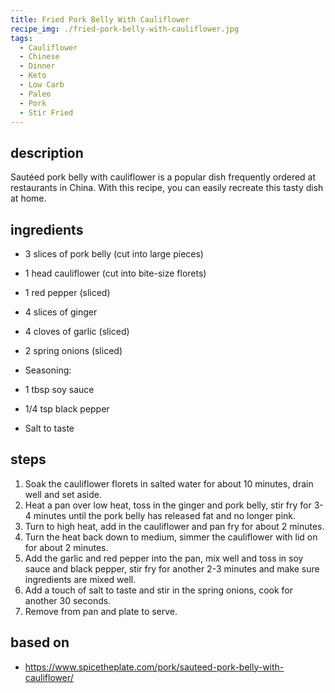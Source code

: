 ```yaml
---
title: Fried Pork Belly With Cauliflower
recipe_img: ./fried-pork-belly-with-cauliflower.jpg
tags:
  - Cauliflower
  - Chinese
  - Dinner
  - Keto
  - Low Carb
  - Paleo
  - Pork
  - Stir Fried
---
```


## description

Sautéed pork belly with cauliflower is a popular dish frequently ordered at restaurants in China. With this recipe, you can easily recreate this tasty dish at home.

## ingredients

- 3 slices of pork belly (cut into large pieces)
- 1 head cauliflower (cut into bite-size florets)
- 1 red pepper (sliced)
- 4 slices of ginger
- 4 cloves of garlic (sliced)
- 2 spring onions (sliced)

- Seasoning:

- 1 tbsp soy sauce
- 1/4 tsp black pepper
- Salt to taste

## steps

1. Soak the cauliflower florets in salted water for about 10 minutes, drain well and set aside.
2. Heat a pan over low heat, toss in the ginger and pork belly, stir fry for 3-4 minutes until the pork belly has released fat and no longer pink.
3. Turn to high heat, add in the cauliflower and pan fry for about 2 minutes.
4. Turn the heat back down to medium, simmer the cauliflower with lid on for about 2 minutes.
5. Add the garlic and red pepper into the pan, mix well and toss in soy sauce and black pepper, stir fry for another 2-3 minutes and make sure ingredients are mixed well.
6. Add a touch of salt to taste and stir in the spring onions, cook for another 30 seconds.
7. Remove from pan and plate to serve.

## based on

- https://www.spicetheplate.com/pork/sauteed-pork-belly-with-cauliflower/
